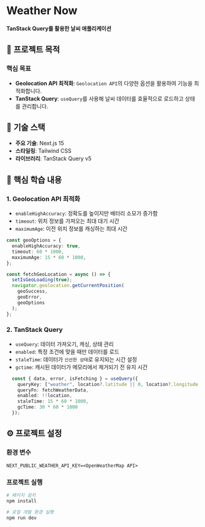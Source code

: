 # Weather Now

**TanStack Query를 활용한 날씨 애플리케이션**

## 🎯 **프로젝트 목적**

### **핵심 목표**

- **Geolocation API 최적화**: `Geolocation API`의 다양한 옵션을 활용하여 기능을 최적화합니다.
- **TanStack Query**: `useQuery`를 사용해 날씨 데이터를 효율적으로 로드하고 상태를 관리합니다.

## 🔨 **기술 스택**

- **주요 기술**: Next.js 15
- **스타일링**: Tailwind CSS
- **라이브러리**: TanStack Query v5

## 📝 **핵심 학습 내용**

### 1. Geolocation API 최적화

- `enableHighAccuracy`: 정확도를 높이지만 배터리 소모가 증가함
- `timeout`: 위치 정보를 가져오는 최대 대기 시간
- `maximumAge`: 이전 위치 정보를 캐싱하는 최대 시간


```typescript
const geoOptions = {
  enableHighAccuracy: true,
  timeout: 60 * 1000,
  maximumAge: 15 * 60 * 1000,
};

const fetchGeoLocation = async () => {
  setIsGeoLoading(true);
  navigator.geolocation.getCurrentPosition(
    geoSuccess,
    geoError,
    geoOptions
  );
};
```

### 2. TanStack Query

- `useQuery`: 데이터 가져오기, 캐싱, 상태 관리
- `enabled`: 특정 조건에 맞을 때만 데이터를 로드
- `staleTime`: 데이터가 `신선한 상태`로 유지되는 시간 설정
- `gctime`: 캐시된 데이터가 메모리에서 제거되기 전 유지 시간

```typescript
  const { data, error, isFetching } = useQuery({
    queryKey: ["weather", location?.latitude || 0, location?.longitude || 0],
    queryFn: fetchWeatherData,
    enabled: !!location,
    staleTime: 15 * 60 * 1000,
    gcTime: 30 * 60 * 1000
  });

```

## ⚙️ **프로젝트 설정**

### 환경 변수

```
NEXT_PUBLIC_WEATHER_API_KEY=<OpenWeatherMap API>
```

### 프로젝트 실행

```bash
# 패키지 설치
npm install

# 로컬 개발 환경 실행
npm run dev
```
